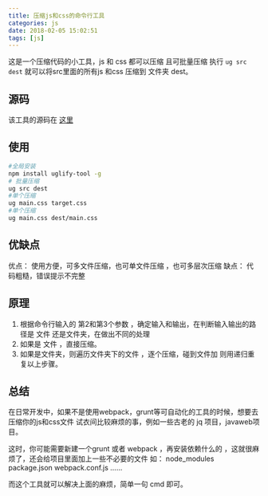 ```yaml
---
title: 压缩js和css的命令行工具
categories: js
date: 2018-02-05 15:02:51
tags: [js]
---
```


这是一个压缩代码的小工具，js 和 css 都可以压缩 且可批量压缩 执行 `ug src dest` 就可以将src里面的所有js 和css 压缩到 文件夹 dest。

<!-- more  -->

## 源码
该工具的源码在 [这里](https://github.com/LqqJohnny/uglify-tool)

## 使用
```bash
#全局安装
npm install uglify-tool -g
# 批量压缩
ug src dest
#单个压缩
ug main.css target.css
#单个压缩
ug main.css dest/main.css

```
## 优缺点
优点： 使用方便，可多文件压缩，也可单文件压缩 ，也可多层次压缩
缺点： 代码粗糙，错误提示不完整

## 原理
1. 根据命令行输入的 第2和第3个参数 ，确定输入和输出，在判断输入输出的路径是 文件 还是文件夹，在做出不同的处理
2. 如果是 文件 ，直接压缩。
3. 如果是文件夹，则遍历文件夹下的文件 ，逐个压缩，碰到文件加 则用递归重复以上步骤。

## 总结
在日常开发中，如果不是使用webpack，grunt等可自动化的工具的时候，想要去压缩你的js和css文件 试衣间比较麻烦的事，例如一些古老的 jq 项目，javaweb项目。

这时，你可能需要新建一个grunt 或者 webpack ，再安装依赖什么的 ，这就很麻烦了，还会给项目里面加上一些不必要的文件 如： node_modules package.json webpack.conf.js ......

而这个工具就可以解决上面的麻烦，简单一句 cmd 即可。
